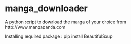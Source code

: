 # manga_downloader

A python script to download the manga of your choice from http://www.mangapanda.com

Installing required package : 
  pip install BeautifulSoup
